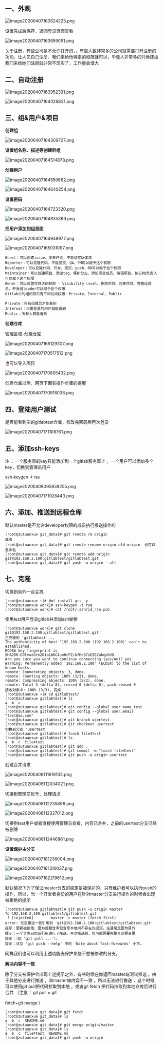 ## 一、外观

![image20200407163624225.png](https://www.zutuanxue.com:8000/static/media/images/2020/10/20/1603182691026.png)

设置完成后保存，返回登录页面查看

![image20200407163659051.png](https://www.zutuanxue.com:8000/static/media/images/2020/10/20/1603182709215.png)

关于注册，有些公司是不允许打开的，，有些人数非常多的公司就需要打开注册的功能，让人员自己注册，我们来给他特定的权限就可以，毕竟人非常多的时候还由我们来给她们注册就非常不现实了，工作量会很大

## 二、自动注册

![image20200407163952391.png](https://www.zutuanxue.com:8000/static/media/images/2020/10/20/1603182748085.png)

![image20200407164026831.png](https://www.zutuanxue.com:8000/static/media/images/2020/10/20/1603182759100.png)

## 三、组&用户&项目

**创建组**

![image20200407164306707.png](https://www.zutuanxue.com:8000/static/media/images/2020/10/20/1603182786418.png)

**设置组名称、描述等创建群组**

![image20200407164514878.png](https://www.zutuanxue.com:8000/static/media/images/2020/10/20/1603182817607.png)

**创建用户**

![image20200407164550662.png](https://www.zutuanxue.com:8000/static/media/images/2020/10/20/1603182834630.png)

![image20200407164640254.png](https://www.zutuanxue.com:8000/static/media/images/2020/10/20/1603182846078.png)

**设置密码**

![image20200407164723320.png](https://www.zutuanxue.com:8000/static/media/images/2020/10/20/1603182867689.png)

![image20200407164835369.png](https://www.zutuanxue.com:8000/static/media/images/2020/10/20/1603182878730.png)

**把用户添加到组里面**

![image20200407164948977.png](https://www.zutuanxue.com:8000/static/media/images/2020/10/20/1603182902807.png)

![image20200407165031097.png](https://www.zutuanxue.com:8000/static/media/images/2020/10/20/1603182914223.png)

```
Guest：可以创建issue、发表评论，不能读写版本库
Reporter：可以克隆代码，不能提交，QA、PM可以赋予这个权限
Developer：可以克隆代码、开发、提交、push，RD可以赋予这个权限
Maintainer：可以创建项目、添加tag、保护分支、添加项目成员、编辑项目，核心RD负责人可以赋予这个权限
Owner：可以设置项目访问权限 - Visibility Level、删除项目、迁移项目、管理组成员，开发组leader可以赋予这个权限
Gitlab中的组和项目有三种访问权限：Private、Internal、Public

Private：只有组成员才能看到
Internal：只要登录的用户就能看到
Public：所有人都能看到
```

**创建仓库**

管理区域-创建仓库

![image20200407165129307.png](https://www.zutuanxue.com:8000/static/media/images/2020/10/20/1603182932716.png)

![image20200407170517512.png](https://www.zutuanxue.com:8000/static/media/images/2020/10/20/1603182945051.png)

也可以导入项目

![image20200407170805432.png](https://www.zutuanxue.com:8000/static/media/images/2020/10/20/1603182973580.png)

创建仓库以后，网页下面有操作步骤的提醒

![image20200407170918038.png](https://www.zutuanxue.com:8000/static/media/images/2020/10/20/1603182994629.png)

## 四、登陆用户测试

是否能看到空的gitlabtest仓库，修改完密码后再次登录

![image20200407171108761.png](https://www.zutuanxue.com:8000/static/media/images/2020/10/20/1603183012414.png)

## 五、添加ssh‐keys

注 ：一个服务器的key只能添加到一个gitlab服务器上 ，一个用户可以添加多个key，切换到管理员用户

ssh‐keygen ‐t rsa

![image20200408093838255.png](https://www.zutuanxue.com:8000/static/media/images/2020/10/20/1603183025594.png)

![image20200407171928443.png](https://www.zutuanxue.com:8000/static/media/images/2020/10/20/1603183049076.png)

## 六、添加、推送到远程仓库

默认master是不允许developer权限的成员执行推送操作的

```
[root@zutuanxue git_data]# git remote rm origin
或者
[root@zutuanxue git_data]# git remote rename origin old‐origin  也可以重命名
[root@zutuanxue git_data]# git remote add origin git@192.168.2.100:gitlabtest/gitlabtest.git
[root@zutuanxue git_data]# git push -u origin --all
```

## 七、克隆

切换到另外一台主机

```
[root@zutuanxue ~]# dnf install git -y
[root@zutuanxue work]# ssh-keygen -t rsa
[root@zutuanxue work]# cat /root/.ssh/id_rsa.pub
```

使用test用户登录gitlab并添加ssh秘钥

```
[root@zutuanxue work]# git clone git@192.168.2.100:gitlabtest/gitlabtest.git
正克隆到 'gitlabtest'...
The authenticity of host '192.168.2.100 (192.168.2.100)' can't be established.
ECDSA key fingerprint is SHA256:CDlvaoOre2O1oLbKC4umHcPZ/AfHk37sEZGZakepDd0.
Are you sure you want to continue connecting (yes/no)? yes
Warning: Permanently added '192.168.2.100' (ECDSA) to the list of known hosts.
remote: Enumerating objects: 3, done.
remote: Counting objects: 100% (3/3), done.
remote: Compressing objects: 100% (2/2), done.
remote: Total 3 (delta 0), reused 0 (delta 0), pack-reused 0
接收对象中: 100% (3/3), 完成.
[root@zutuanxue ~]# cd gitlabtest/
[root@zutuanxue gitlabtest]# ls
a  b  c
[root@zutuanxue gitlabtest]# git config --global user.name test
[root@zutuanxue gitlabtest]# git config --global user.email "test@aa.com"
[root@zutuanxue gitlabtest]# git branch usertest
[root@zutuanxue gitlabtest]# git checkout usertest
切换到分支 'usertest'
[root@zutuanxue gitlabtest]# touch file4test
[root@zutuanxue gitlabtest]# ls
a  b  c  file4test
[root@zutuanxue gitlabtest]# git add .
[root@zutuanxue gitlabtest]# git commit -m "touch file4test"
[root@zutuanxue gitlabtest]# git push -u origin usertest
```

创建合并请求

![image20200408111919102.png](https://www.zutuanxue.com:8000/static/media/images/2020/10/20/1603183258414.png)

![image20200408112004021.png](https://www.zutuanxue.com:8000/static/media/images/2020/10/20/1603183278448.png)

切换到管理员账号，处理请求

![image20200408112235898.png](https://www.zutuanxue.com:8000/static/media/images/2020/10/20/1603183299410.png)

![image20200408112327012.png](https://www.zutuanxue.com:8000/static/media/images/2020/10/20/1603183318121.png)

切换到test用户或者直接使用管理员查看，内容已合并，之前的usertest分支已经被删除

![image20200408112446861.png](https://www.zutuanxue.com:8000/static/media/images/2020/10/20/1603183329790.png)

**设置保护主分支**

![image20200407181236004.png](https://www.zutuanxue.com:8000/static/media/images/2020/10/20/1603183355905.png)

![image20200407181310037.png](https://www.zutuanxue.com:8000/static/media/images/2020/10/20/1603183370367.png)

![image20200407182219612.png](https://www.zutuanxue.com:8000/static/media/images/2020/10/20/1603183384145.png)

默认情况下为了保证master分支的稳定是被保护的，只有维护者可以执行push的操作，所以，当一个开发者身份的用户在针对master分支进行操作的时候会出现被拒绝的提示

```
[root@zutuanxue gitlabtest]# git push -u origin master
To 192.168.2.100:gitlabtest/gitlabtest.git
 ! [rejected]        master -> master (fetch first)
error: 无法推送一些引用到 'git@192.168.2.100:gitlabtest/gitlabtest.git'
提示：更新被拒绝，因为远程仓库包含您本地尚不存在的提交。这通常是因为另外
提示：一个仓库已向该引用进行了推送。再次推送前，您可能需要先整合远程变更
提示：（如 'git pull ...'）。
提示：详见 'git push --help' 中的 'Note about fast-forwards' 小节。
```

同样我们也可以利用上述功能去保护某些不想被修改的分支。

**解决内容不一致**

除了分支被保护会出现上述提示之外，有些时候在你返回master端测试推送 ，由于其他分支进行推送 ，和master端内容不一致 ，所以无法进行推送 ，这个时候可以使用git pull把代码拉取到本地 ，或者git fetch 把代码拉取到本地仓库后进行合并 （注意 ：git pull = git

fetch+git merge ）

```
[root@zutuanxue git_data]# git fetch 
[root@zutuanxue git_data]# ls
a  b  c  README.md
[root@zutuanxue git_data]# git merge origin/master
[root@zutuanxue git_data]# ls
a  b  c  file4test  README.md
[root@zutuanxue git_data]# git push -u origin
```